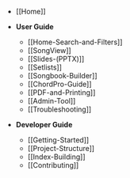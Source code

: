 - [[Home]]

- **User Guide**
  - [[Home-Search-and-Filters]]
  - [[SongView]]
  - [[Slides-(PPTX)]]
  - [[Setlists]]
  - [[Songbook-Builder]]
  - [[ChordPro-Guide]]
  - [[PDF-and-Printing]]
  - [[Admin-Tool]]
  - [[Troubleshooting]]

- **Developer Guide**
  - [[Getting-Started]]
  - [[Project-Structure]]
  - [[Index-Building]]
  - [[Contributing]]

